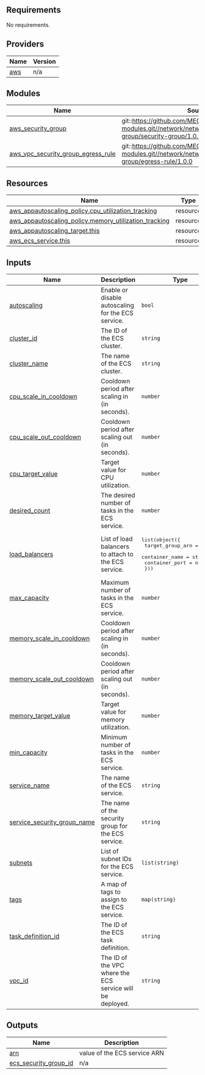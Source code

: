 ## Requirements

No requirements.

## Providers

| Name | Version |
|------|---------|
| <a name="provider_aws"></a> [aws](#provider\_aws) | n/a |

## Modules

| Name | Source | Version |
|------|--------|---------|
| <a name="module_aws_security_group"></a> [aws\_security\_group](#module\_aws\_security\_group) | git::https://github.com/MEGAVARSHINI85/terraform-modules.git//network/network-security-group/security-group/1.0.0 | n/a |
| <a name="module_aws_vpc_security_group_egress_rule"></a> [aws\_vpc\_security\_group\_egress\_rule](#module\_aws\_vpc\_security\_group\_egress\_rule) | git::https://github.com/MEGAVARSHINI85/terraform-modules.git//network/network-security-group/egress-rule/1.0.0 | n/a |

## Resources

| Name | Type |
|------|------|
| [aws_appautoscaling_policy.cpu_utilization_tracking](https://registry.terraform.io/providers/hashicorp/aws/latest/docs/resources/appautoscaling_policy) | resource |
| [aws_appautoscaling_policy.memory_utilization_tracking](https://registry.terraform.io/providers/hashicorp/aws/latest/docs/resources/appautoscaling_policy) | resource |
| [aws_appautoscaling_target.this](https://registry.terraform.io/providers/hashicorp/aws/latest/docs/resources/appautoscaling_target) | resource |
| [aws_ecs_service.this](https://registry.terraform.io/providers/hashicorp/aws/latest/docs/resources/ecs_service) | resource |

## Inputs

| Name | Description | Type | Default | Required |
|------|-------------|------|---------|:--------:|
| <a name="input_autoscaling"></a> [autoscaling](#input\_autoscaling) | Enable or disable autoscaling for the ECS service. | `bool` | `false` | no |
| <a name="input_cluster_id"></a> [cluster\_id](#input\_cluster\_id) | The ID of the ECS cluster. | `string` | n/a | yes |
| <a name="input_cluster_name"></a> [cluster\_name](#input\_cluster\_name) | The name of the ECS cluster. | `string` | `"value"` | no |
| <a name="input_cpu_scale_in_cooldown"></a> [cpu\_scale\_in\_cooldown](#input\_cpu\_scale\_in\_cooldown) | Cooldown period after scaling in (in seconds). | `number` | `300` | no |
| <a name="input_cpu_scale_out_cooldown"></a> [cpu\_scale\_out\_cooldown](#input\_cpu\_scale\_out\_cooldown) | Cooldown period after scaling out (in seconds). | `number` | `120` | no |
| <a name="input_cpu_target_value"></a> [cpu\_target\_value](#input\_cpu\_target\_value) | Target value for CPU utilization. | `number` | `50` | no |
| <a name="input_desired_count"></a> [desired\_count](#input\_desired\_count) | The desired number of tasks in the ECS service. | `number` | `1` | no |
| <a name="input_load_balancers"></a> [load\_balancers](#input\_load\_balancers) | List of load balancers to attach to the ECS service. | <pre>list(object({<br/>    target_group_arn = string<br/>    container_name   = string<br/>    container_port   = number<br/>  }))</pre> | `[]` | no |
| <a name="input_max_capacity"></a> [max\_capacity](#input\_max\_capacity) | Maximum number of tasks in the ECS service. | `number` | `2` | no |
| <a name="input_memory_scale_in_cooldown"></a> [memory\_scale\_in\_cooldown](#input\_memory\_scale\_in\_cooldown) | Cooldown period after scaling in (in seconds). | `number` | `300` | no |
| <a name="input_memory_scale_out_cooldown"></a> [memory\_scale\_out\_cooldown](#input\_memory\_scale\_out\_cooldown) | Cooldown period after scaling out (in seconds). | `number` | `120` | no |
| <a name="input_memory_target_value"></a> [memory\_target\_value](#input\_memory\_target\_value) | Target value for memory utilization. | `number` | `50` | no |
| <a name="input_min_capacity"></a> [min\_capacity](#input\_min\_capacity) | Minimum number of tasks in the ECS service. | `number` | `1` | no |
| <a name="input_service_name"></a> [service\_name](#input\_service\_name) | The name of the ECS service. | `string` | n/a | yes |
| <a name="input_service_security_group_name"></a> [service\_security\_group\_name](#input\_service\_security\_group\_name) | The name of the security group for the ECS service. | `string` | n/a | yes |
| <a name="input_subnets"></a> [subnets](#input\_subnets) | List of subnet IDs for the ECS service. | `list(string)` | n/a | yes |
| <a name="input_tags"></a> [tags](#input\_tags) | A map of tags to assign to the ECS service. | `map(string)` | n/a | yes |
| <a name="input_task_definition_id"></a> [task\_definition\_id](#input\_task\_definition\_id) | The ID of the ECS task definition. | `string` | n/a | yes |
| <a name="input_vpc_id"></a> [vpc\_id](#input\_vpc\_id) | The ID of the VPC where the ECS service will be deployed. | `string` | n/a | yes |

## Outputs

| Name | Description |
|------|-------------|
| <a name="output_arn"></a> [arn](#output\_arn) | value of the ECS service ARN |
| <a name="output_ecs_security_group_id"></a> [ecs\_security\_group\_id](#output\_ecs\_security\_group\_id) | n/a |
